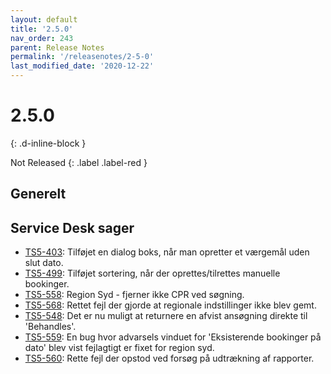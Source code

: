 ```yaml
---
layout: default
title: '2.5.0'
nav_order: 243
parent: Release Notes
permalink: '/releasenotes/2-5-0'
last_modified_date: '2020-12-22'
---
```


# 2.5.0
{: .d-inline-block }

Not Released
{: .label .label-red }

## Generelt


## Service Desk sager
- [TS5-403](https://sd.trifork.com/browse/TS5-403): Tilføjet en dialog boks, når man opretter et værgemål uden slut dato.
- [TS5-499](https://sd.trifork.com/browse/TS5-499): Tilføjet sortering, når der oprettes/tilrettes manuelle bookinger.
- [TS5-558](https://sd.trifork.com/browse/TS5-558): Region Syd - fjerner ikke CPR ved søgning.
- [TS5-568](https://sd.trifork.com/browse/TS5-568): Rettet fejl der gjorde at regionale indstillinger ikke blev gemt.
- [TS5-548](https://sd.trifork.com/browse/TS5-548): Det er nu muligt at returnere en afvist ansøgning direkte til 'Behandles'.
- [TS5-559](https://sd.trifork.com/browse/TS5-559): En bug hvor advarsels vinduet for 'Eksisterende bookinger på dato' blev vist fejlagtigt er fixet for region syd. 
- [TS5-560](https://sd.trifork.com/browse/TS5-560): Rette fejl der opstod ved forsøg på udtrækning af rapporter.

